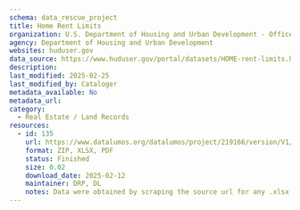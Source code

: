 ```yaml
---
schema: data_rescue_project 
title: Home Rent Limits
organization: U.S. Department of Housing and Urban Development - Office of Policy Development and Research
agency: Department of Housing and Urban Development
websites: huduser.gov
data_source: https://www.huduser.gov/portal/datasets/HOME-rent-limits.html
description: 
last_modified: 2025-02-25
last_modified_by: Cataloger
metadata_available: No
metadata_url: 
category:
  - Real Estate / Land Records
resources:
  - id: 135
    url: https://www.datalumos.org/datalumos/project/219166/version/V1/view
    format: ZIP, XLSX, PDF
    status: Finished
    size: 0.02
    download_date: 2025-02-12
    maintainer: DRP, DL
    notes: Data were obtained by scraping the source url for any .xlsx and .pdf files. The thus obtained files were compressed into a single .zip archive and uploaded to the Data Lumos archive.
---
```

